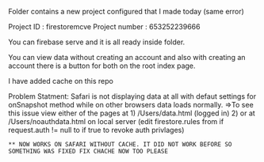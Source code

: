 Folder contains a new project configured that I made today (same error) 

Project ID : firestoremcve
Project number : 653252239666

You can firebase serve and it is all ready inside folder.

You can view data without creating an account and also with creating an account there is a button for both on the root index page.

I have added cache on this repo

Problem Statment: Safari is not displaying data at all with defaut settings for onSnapshot method while on other browsers data loads normally.
  =>To see this issue view either of the pages at 
    1) /Users/data.html (logged in) 
    2) or at /Users/noauthdata.html on local server (edit firestore.rules from if request.auth != null to if true to revoke auth privlages)


    ** NOW WORKS ON SAFARI WITHOUT CACHE. IT DID NOT WORK BEFORE SO SOMETHING WAS FIXED FIX CHACHE NOW TOO PLEASE
